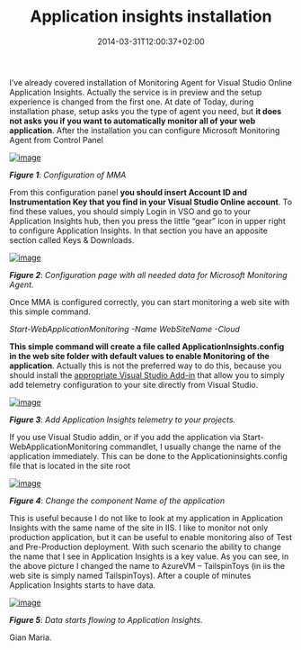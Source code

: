 ﻿---
title: "Application insights installation"
description: ""
date: 2014-03-31T12:00:37+02:00
draft: false
tags: [ApplicationInsights]
categories: [Tfs]
---
I’ve already covered installation of Monitoring Agent for Visual Studio Online Application Insights. Actually the service is in preview and the setup experience is changed from the first one. At date of Today, during installation phase, setup asks you the type of agent you need, but  **it does not asks you if you want to automatically monitor all of your web application**. After the installation you can configure Microsoft Monitoring Agent from Control Panel

[![image](https://www.codewrecks.com/blog/wp-content/uploads/2014/03/image_thumb5.png "image")](https://www.codewrecks.com/blog/wp-content/uploads/2014/03/image5.png)

 ***Figure 1***: *Configuration of MMA*

From this configuration panel  **you should insert Account ID and Instrumentation Key that you find in your Visual Studio Online account**. To find these values, you should simply Login in VSO and go to your Application Insights hub, then you press the little “gear” icon in upper right to configure Application Insights. In that section you have an apposite section called Keys & Downloads.

[![image](https://www.codewrecks.com/blog/wp-content/uploads/2014/03/image_thumb6.png "image")](https://www.codewrecks.com/blog/wp-content/uploads/2014/03/image6.png)

 ***Figure 2***: *Configuration page with all needed data for Microsoft Monitoring Agent.*

Once MMA is configured correctly, you can start monitoring a web site with this simple command.

*Start-WebApplicationMonitoring -Name WebSiteName -Cloud*

 **This simple command will create a file called ApplicationInsights.config in the web site folder with default values to enable Monitoring of the application**. Actually this is not the preferred way to do this, because you should install the [appropriate Visual Studio Add-in](http://blogs.msdn.com/b/bharry/archive/2014/02/06/application-insights-visual-studio-add-in-preview.aspx) that allow you to simply add telemetry configuration to your site directly from Visual Studio.

[![image](https://www.codewrecks.com/blog/wp-content/uploads/2014/03/image_thumb7.png "image")](https://www.codewrecks.com/blog/wp-content/uploads/2014/03/image7.png)

 ***Figure 3***: *Add Application Insights telemetry to your projects.*

If you use Visual Studio addin, or if you add the application via Start-WebApplicationMonitoring commandlet, I usually change the name of the application immediately. This can be done to the Applicationinsights.config file that is located in the site root

[![image](https://www.codewrecks.com/blog/wp-content/uploads/2014/03/image_thumb8.png "image")](https://www.codewrecks.com/blog/wp-content/uploads/2014/03/image8.png)

 ***Figure 4***: *Change the component Name of the application*

This is useful because I do not like to look at my application in Application Insights with the same name of the site in IIS. I like to monitor not only production application, but it can be useful to enable monitoring also of Test and Pre-Production deployment. With such scenario the ability to change the name that I see in Application Insights is a key value. As you can see, in the above picture I changed the name to AzureVM – TailspinToys (in iis the web site is simply named TailspinToys). After a couple of minutes Application Insights starts to have data.

[![image](https://www.codewrecks.com/blog/wp-content/uploads/2014/03/image_thumb9.png "image")](https://www.codewrecks.com/blog/wp-content/uploads/2014/03/image9.png)

 ***Figure 5***: *Data starts flowing to Application Insights.*

Gian Maria.
